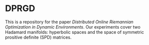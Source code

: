 # DPRGD
This is a repository for the paper *Distributed Online Riemannian Optimization in Dynamic Environments*. Our experiments cover two Hadamard manifolds: hyperbolic spaces and the space of symmetric prositive definite (SPD) matrices. 

